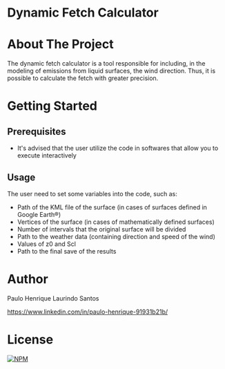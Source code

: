 # Dynamic Fetch Calculator

# About The Project
The dynamic fetch calculator is a tool responsible for including, in the modeling of emissions from liquid surfaces, the wind direction. Thus, it is possible to calculate the fetch with greater precision.

# Getting Started
## Prerequisites
* It's advised that the user utilize the code in softwares that allow you to execute interactively

## Usage
The user need to set some variables into the code, such as:
* Path of the KML file of the surface (in cases of surfaces defined in Google Earth®)
* Vertices of the surface (in cases of mathematically defined surfaces)
* Number of intervals that the original surface will be divided
* Path to the weather data (containing direction and speed of the wind)
* Values of z0 and Scl
* Path to the final save of the results

# Author
Paulo Henrique Laurindo Santos

https://www.linkedin.com/in/paulo-henrique-91931b21b/

# License
[![NPM](https://img.shields.io/npm/l/react)](https://github.com/paulo-hls/Dynamic-Fetch-Calculator/blob/main/LICENSE)
